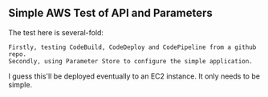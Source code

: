 ## Simple AWS Test of API and Parameters ##

The test here is several-fold:

    Firstly, testing CodeBuild, CodeDeploy and CodePipeline from a github repo.
    Secondly, using Parameter Store to configure the simple application.

I guess this'll be deployed eventually to an EC2 instance.  It only needs to be simple.

